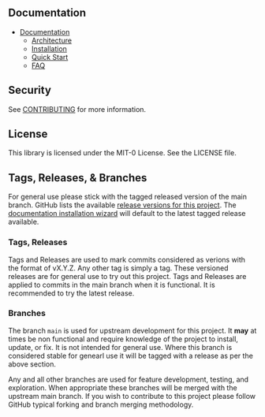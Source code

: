 <!--
Copyright Amazon.com, Inc. or its affiliates. All Rights Reserved.
SPDX-License-Identifier: MIT-0
-->

## Documentation

- [Documentation](https://aws-samples.github.io/document-translation/)
	- [Architecture](https://aws-samples.github.io/document-translation/docs/architecture/)
	- [Installation](https://aws-samples.github.io/document-translation/docs/installation/)
	- [Quick Start](https://aws-samples.github.io/document-translation/docs/quick-start.html)
	- [FAQ](https://aws-samples.github.io/document-translation/docs/faq.html)

## Security

See [CONTRIBUTING](CONTRIBUTING.md#security-issue-notifications) for more information.

## License

This library is licensed under the MIT-0 License. See the LICENSE file.

## Tags, Releases, & Branches

For general use please stick with the tagged released version of the main branch. GitHub lists the available [release versions for this project](https://github.com/aws-samples/document-translation/releases). The [documentation installation wizard](https://aws-samples.github.io/document-translation/docs/installation/) will default to the latest tagged release available.

### Tags, Releases

Tags and Releases are used to mark commits considered as verions with the format of vX.Y.Z. Any other tag is simply a tag. These versioned releases are for general use to try out this project. Tags and Releases are applied to commits in the main branch when it is functional. It is recommended to try the latest release. 

### Branches

The branch `main` is used for upstream development for this project. It **may** at times be non functional and require knowledge of the project to install, update, or fix. It is not intended for general use. Where this branch is considered stable for genearl use it will be tagged with a release as per the above section. 

Any and all other branches are used for feature development, testing, and exploration. When appropriate these branches will be merged with the upstream main branch. If you wish to contribute to this project please follow GitHub typical forking and branch merging methodology. 
